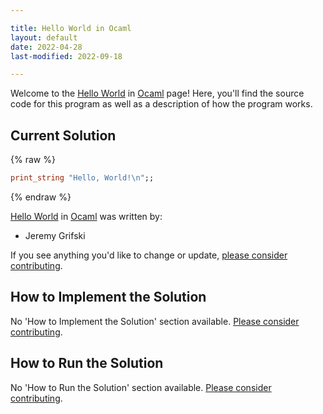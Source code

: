 ```yaml
---

title: Hello World in Ocaml
layout: default
date: 2022-04-28
last-modified: 2022-09-18

---
```


Welcome to the [Hello World](https://sampleprograms.io/projects/hello-world) in [Ocaml](https://sampleprograms.io/languages/ocaml) page! Here, you'll find the source code for this program as well as a description of how the program works.

## Current Solution

{% raw %}

```ocaml
print_string "Hello, World!\n";;
```

{% endraw %}

[Hello World](https://sampleprograms.io/projects/hello-world) in [Ocaml](https://sampleprograms.io/languages/ocaml) was written by:

- Jeremy Grifski

If you see anything you'd like to change or update, [please consider contributing](https://github.com/TheRenegadeCoder/sample-programs).

## How to Implement the Solution

No 'How to Implement the Solution' section available. [Please consider contributing](https://github.com/TheRenegadeCoder/sample-programs-website).

## How to Run the Solution

No 'How to Run the Solution' section available. [Please consider contributing](https://github.com/TheRenegadeCoder/sample-programs-website).